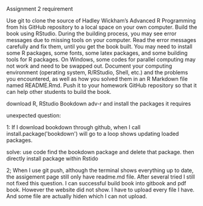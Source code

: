 Assignment 2 requirement

Use git to clone the source of Hadley Wickham’s Advanced R Programming from his GitHub repository to a local space on your own computer. Build the book using RStudio. During the building process, you may see error messages due to missing tools on your computer. Read the error messages carefully and fix them, until you get the book built. You may need to install some R packages, some fonts, some latex packages, and some building tools for R packages. On Windows, some codes for parallel computing may not work and need to be swapped out. Document your computing environment (operating system, R/RStudio, Shell, etc.) and the problems you encountered, as well as how you solved them in an R Markdown file named README.Rmd. Push it to your homework GitHub repository so that it can help other students to build the book.

download R, RStudio Bookdown adv-r and install the packages it requires

unexpected question:

1: If I download bookdown through github, when I call install.package('bookdown') will go to a loop shows updating loaded packages.

solve: use code find the bookdown package and delete that package. then directly install package within Rstido

2; When I use git push, although the terminal shows everything up to date, the assigement page still only have readme.md file. After several tried I still not fixed this question. I can successful build book into gitbook and pdf book. However the website did not show. I have to upload every file I have. And some file are actually hiden which I can not upload.
